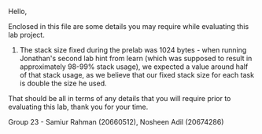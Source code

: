 Hello,

Enclosed in this file are some details you may require while evaluating this lab project.

1. The stack size fixed during the prelab was 1024 bytes - when running Jonathan's second lab hint from learn (which was supposed to result in approximately 98-99% stack usage), we expected a value around half of that stack usage, as we believe that our fixed stack size for each task is double the size he used.

That should be all in terms of any details that you will require prior to evaluating this lab, thank you for your time.

Group 23 - Samiur Rahman (20660512), Nosheen Adil (20674286)